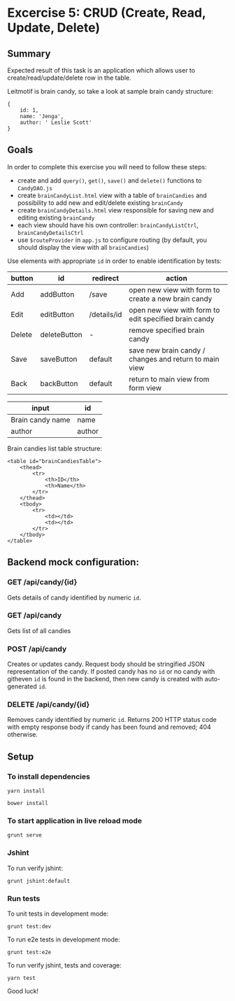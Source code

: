 # Excercise 5: CRUD (Create, Read, Update, Delete)

## Summary

Expected result of this task is an application which allows user to create/read/update/delete row in the table.

Leitmotif is brain candy, so take a look at sample brain candy structure:

    {
        id: 1,
        name: 'Jenga',
        author: ' Leslie Scott'
    }

## Goals

In order to complete this exercise you will need to follow these steps:

* create and add `query()`, `get()`, `save()` and `delete()` functions to `CandyDAO.js`    
* create `brainCandyList.html` view with a table of `brainCandies` and possibility to add new and edit/delete existing `brainCandy`
* create `brainCandyDetails.html` view responsible for saving new and editing existing `brainCandy`
* each view should have his own controller: `brainCandyListCtrl`, `brainCandyDetailsCtrl`
* use `$routeProvider` in `app.js` to configure routing (by default, you should display the view with all `brainCandies`)

Use elements with appropriate `id` in order to enable identification by tests:

| button | id           | redirect    | action                                                 |
|--------|--------------|-------------|--------------------------------------------------------|
| Add    | addButton    | /save       | open new view with form to create a new brain candy    |
| Edit   | editButton   | /details/id | open new view with form to edit specified brain candy  |
| Delete | deleteButton | -           | remove specified brain candy                           |
| Save   | saveButton   | default     | save new brain candy / changes and return to main view |
| Back   | backButton   | default     | return to main view from form view                     |


| input            | id     |
|------------------|--------|
| Brain candy name | name   |
| author           | author |

Brain candies list table structure:

    <table id="brainCandiesTable">
        <thead>
            <tr>
                <th>ID</th>
                <th>Name</th>
            </tr>
        </thead>
        <tbody>
            <tr>
                <td></td>
                <td></td>                                  
            </tr>
        </tbody>
    </table>


## Backend mock configuration:

### GET /api/candy/{id}
Gets details of candy identified by numeric `id`.

### GET /api/candy
Gets list of all candies

### POST /api/candy
Creates or updates candy. Request body should be stringified JSON representation of the candy.
If posted candy has no `id` or no candy with githeven `id` is found in the backend, then new candy is created with auto-generated `id`.

### DELETE /api/candy/{id}
Removes candy identified by numeric `id`.
Returns 200 HTTP status code with empty response body if candy has been found and removed; 404 otherwise.

## Setup

### To install dependencies 

```
yarn install
```

```
bower install
```

### To start application in live reload mode

    grunt serve
    
### Jshint
To run verify jshint:
    
    grunt jshint:default

### Run tests

To unit tests in development mode:
    
    grunt test:dev
    
To run e2e tests in development mode:

    grunt test:e2e

To run verify jshint, tests and coverage:

    yarn test

Good luck!
